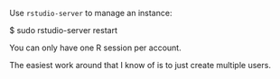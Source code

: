 Use <code>rstudio-server</code> to manage an instance:

$ sudo rstudio-server restart

You can only have one R session per account. 

The easiest work around that I know of is to just create multiple users.

